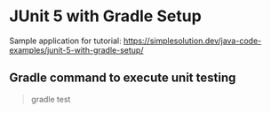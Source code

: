 # JUnit 5 with Gradle Setup
Sample application for tutorial: https://simplesolution.dev/java-code-examples/junit-5-with-gradle-setup/

## Gradle command to execute unit testing 
> gradle test
